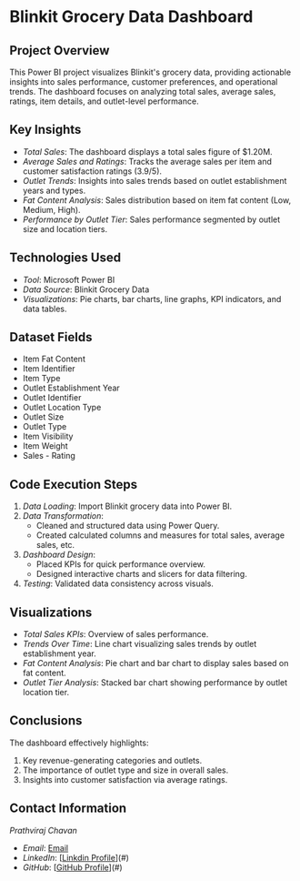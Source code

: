 # Blinkit Grocery Data Dashboard

## Project Overview
This Power BI project visualizes Blinkit's grocery data, providing actionable insights into sales performance, customer preferences, and operational trends. The dashboard focuses on analyzing total sales, average sales, ratings, item details, and outlet-level performance.

## Key Insights
- *Total Sales*: The dashboard displays a total sales figure of $1.20M.
- *Average Sales and Ratings*: Tracks the average sales per item and customer satisfaction ratings (3.9/5).
- *Outlet Trends*: Insights into sales trends based on outlet establishment years and types.
- *Fat Content Analysis*: Sales distribution based on item fat content (Low, Medium, High).
- *Performance by Outlet Tier*: Sales performance segmented by outlet size and location tiers.

## Technologies Used
- *Tool*: Microsoft Power BI
- *Data Source*: Blinkit Grocery Data
- *Visualizations*: Pie charts, bar charts, line graphs, KPI indicators, and data tables.

## Dataset Fields
- Item Fat Content
- Item Identifier
- Item Type
- Outlet Establishment Year
- Outlet Identifier
- Outlet Location Type
- Outlet Size
- Outlet Type
- Item Visibility
- Item Weight
- Sales
- Rating

## Code Execution Steps
1. *Data Loading*: Import Blinkit grocery data into Power BI.
2. *Data Transformation*:
   - Cleaned and structured data using Power Query.
   - Created calculated columns and measures for total sales, average sales, etc.
3. *Dashboard Design*:
   - Placed KPIs for quick performance overview.
   - Designed interactive charts and slicers for data filtering.
4. *Testing*: Validated data consistency across visuals.

## Visualizations
- *Total Sales KPIs*: Overview of sales performance.
- *Trends Over Time*: Line chart visualizing sales trends by outlet establishment year.
- *Fat Content Analysis*: Pie chart and bar chart to display sales based on fat content.
- *Outlet Tier Analysis*: Stacked bar chart showing performance by outlet location tier.

## Conclusions
The dashboard effectively highlights:
1. Key revenue-generating categories and outlets.
2. The importance of outlet type and size in overall sales.
3. Insights into customer satisfaction via average ratings.

## Contact Information
*Prathviraj Chavan*  
- *Email*: [Email](mailto:mr.prathvirajchavan@gmail.com)  
- *LinkedIn*: [[Linkdin Profile](http://linkedin.com/in/prathvirajchavan)](#)  
- *GitHub*: [[GitHub Profile](https://github.com/prathvichavan)](#)
